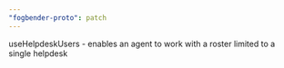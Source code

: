 ```yaml
---
"fogbender-proto": patch
---
```


useHelpdeskUsers - enables an agent to work with a roster limited to a single helpdesk
